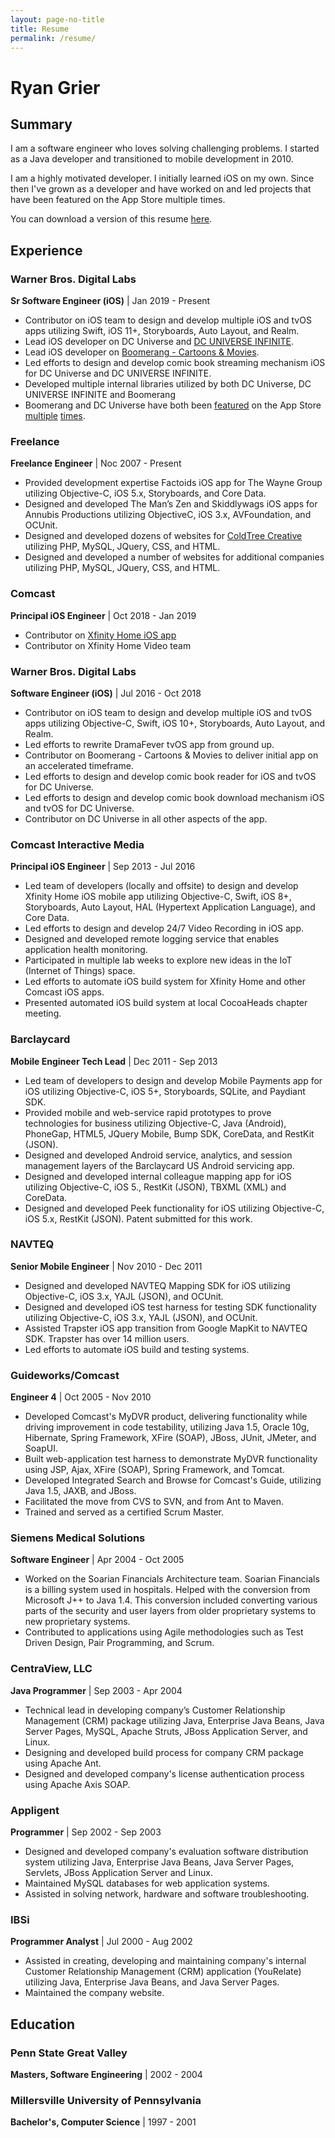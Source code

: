 ```yaml
---
layout: page-no-title
title: Resume
permalink: /resume/
---
```


# Ryan Grier

## Summary
I am a software engineer who loves solving challenging problems. I started as a Java developer and transitioned to mobile development in 2010.

I am a highly motivated developer. I initially learned iOS on my own. Since then I've grown as a developer and have worked on and led projects that have been featured on the App Store multiple times.

You can download a version of this resume [here](/public/files/RyanGrier-Resume.pdf).

## Experience
### Warner Bros. Digital Labs
**Sr Software Engineer (iOS)** | 
Jan 2019 - Present
- Contributor on iOS team to design and develop multiple iOS and tvOS apps utilizing Swift, iOS 11+, Storyboards, Auto Layout, and Realm.
- Lead iOS developer on DC Universe and [DC UNIVERSE INFINITE](https://apps.apple.com/us/app/dc-universe/id1329018000). 
- Lead iOS developer on [Boomerang - Cartoons & Movies](https://apps.apple.com/us/app/boomerang-cartoons-movies/id1199519834).
- Led efforts to design and develop comic book streaming mechanism iOS for DC Universe and DC UNIVERSE INFINITE.
- Developed multiple internal libraries utilized by both DC Universe, DC UNIVERSE INFINITE and Boomerang
- Boomerang and DC Universe have both been [featured](https://apps.apple.com/us/story/id1437315987) on the App Store [multiple](https://apps.apple.com/us/story/id1454561068) [times](https://apps.apple.com/us/story/id1477638429).

### Freelance 
**Freelance Engineer** | 
Noc 2007 - Present
- Provided development expertise Factoids iOS app for The Wayne Group utilizing Objective­-C, iOS 5.x, Storyboards, and Core Data.
- Designed and developed The Man’s Zen and Skiddlywags iOS apps for Annubis Productions utilizing Objective­C, iOS 3.x, AVFoundation, and OCUnit.
- Designed and developed dozens of websites for [ColdTree Creative](https://www.coldtree.com/) utilizing PHP, MySQL, JQuery, CSS, and HTML.
- Designed and developed a number of websites for additional companies utilizing PHP, MySQL, JQuery, CSS, and HTML.

### Comcast 
**Principal iOS Engineer** | 
Oct 2018 - Jan 2019
- Contributor on [Xfinity Home iOS app](https://apps.apple.com/us/app/xfinity-home/id418965252)
- Contributor on Xfinity Home Video team

### Warner Bros. Digital Labs 
**Software Engineer (iOS)** | 
Jul 2016 - Oct 2018
- Contributor on iOS team to design and develop multiple iOS and tvOS apps utilizing Objective-C, Swift, iOS 10+, Storyboards, Auto Layout, and Realm.
- Led efforts to rewrite DramaFever tvOS app from ground up. 
- Contributor on Boomerang - Cartoons & Movies to deliver initial app on an accelerated timeframe. 
- Led efforts to design and develop comic book reader for iOS and tvOS for DC Universe. 
- Led efforts to design and develop comic book download mechanism iOS and tvOS for DC Universe. 
- Contributor on DC Universe in all other aspects of the app.

### Comcast Interactive Media
**Principal iOS Engineer** | 
Sep 2013 - Jul 2016
- Led team of developers (locally and offsite) to design and develop Xfinity Home iOS mobile app utilizing Objective-C, Swift, iOS 8+, Storyboards, Auto Layout, HAL (Hypertext Application Language), and Core Data.
- Led efforts to design and develop 24/7 Video Recording in iOS app. 
- Designed and developed remote logging service that enables application health monitoring.
- Participated in multiple lab weeks to explore new ideas in the IoT (Internet of Things) space.
- Led efforts to automate iOS build system for Xfinity Home and other Comcast iOS apps.
- Presented automated iOS build system at local CocoaHeads chapter meeting.

### Barclaycard  
**Mobile Engineer Tech Lead** | 
Dec 2011 - Sep 2013
- Led team of developers to design and develop Mobile Payments app for iOS utilizing Objective-C, iOS 5+, Storyboards, SQLite, and Paydiant SDK. 
- Provided mobile and web-service rapid prototypes to prove technologies for business utilizing Objective-C, Java (Android), PhoneGap, HTML5, JQuery Mobile, Bump SDK, CoreData, and RestKit (JSON).
- Designed and developed Android service, analytics, and session management layers of the Barclaycard US Android servicing app.
- Designed and developed internal colleague mapping app for iOS utilizing Objective-C, iOS 5., RestKit (JSON), TBXML (XML) and CoreData.
- Designed and developed Peek functionality for iOS utilizing Objective-C, iOS 5.x, RestKit (JSON). Patent submitted for this work.

### NAVTEQ  
**Senior Mobile Engineer** | 
Nov 2010 - Dec 2011
- Designed and developed NAVTEQ Mapping SDK for iOS utilizing Objective-C, iOS 3.x, YAJL (JSON), and OCUnit. 
- Designed and developed iOS test harness for testing SDK functionality utilizing Objective-C, iOS 3.x, YAJL (JSON), and OCUnit. 
- Assisted Trapster iOS app transition from Google MapKit to NAVTEQ SDK. Trapster has over 14 million users.
- Led efforts to automate iOS build and testing systems.

### Guideworks/Comcast  
**Engineer 4** | 
Oct 2005 - Nov 2010
- Developed Comcast's MyDVR product, delivering functionality while driving improvement in code testability, utilizing Java 1.5, Oracle 10g, Hibernate, Spring Framework, XFire (SOAP), JBoss, JUnit, JMeter, and SoapUI. 
- Built web-application test harness to demonstrate MyDVR functionality using JSP, Ajax, XFire (SOAP), Spring Framework, and Tomcat.
- Developed Integrated Search and Browse for Comcast's Guide, utilizing Java 1.5, JAXB, and JBoss.
- Facilitated the move from CVS to SVN, and from Ant to Maven. 
- Trained and served as a certified Scrum Master.

### Siemens Medical Solutions
**Software Engineer** | 
Apr 2004 - Oct 2005
- Worked on the Soarian Financials Architecture team. Soarian Financials is a billing system used in hospitals. Helped with the conversion from Microsoft J++ to Java 1.4. This conversion included converting various parts of the security and user layers from older proprietary systems to new proprietary systems.
- Contributed to applications using Agile methodologies such as Test Driven Design, Pair Programming, and Scrum.

### CentraView, LLC  
**Java Programmer** | 
Sep 2003 - Apr 2004
- Technical lead in developing company’s Customer Relationship Management (CRM) package utilizing Java, Enterprise Java Beans, Java Server Pages, MySQL, Apache Struts, JBoss Application Server, and Linux.
- Designing and developed build process for company CRM package using Apache Ant.
- Designed and developed company's license authentication process using Apache Axis SOAP.

### Appligent  
**Programmer** | 
Sep 2002 - Sep 2003
- Designed and developed company's evaluation software distribution system utilizing Java, Enterprise Java Beans, Java Server Pages, Servlets, JBoss Application Server and Linux.
- Maintained MySQL databases for web application systems.
- Assisted in solving network, hardware and software troubleshooting.

### IBSi
**Programmer Analyst** | 
Jul 2000 - Aug 2002
- Assisted in creating, developing and maintaining company's internal Customer Relationship Management (CRM) application (YouRelate) utilizing Java, Enterprise Java Beans, and Java Server Pages.
- Maintained the company website.

## Education

### Penn State Great Valley
**Masters, Software Engineering** | 
2002 - 2004

### Millersville University of Pennsylvania
**Bachelor's, Computer Science** | 
1997 - 2001